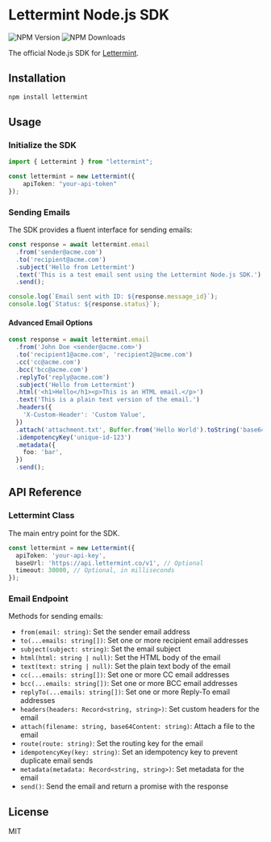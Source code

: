 # Lettermint Node.js SDK

![NPM Version](https://img.shields.io/npm/v/lettermint)
![NPM Downloads](https://img.shields.io/npm/dm/lettermint)

The official Node.js SDK for [Lettermint](https://lettermint.co).

## Installation

```bash
npm install lettermint
```

## Usage

### Initialize the SDK

```typescript
import { Lettermint } from "lettermint";

const lettermint = new Lettermint({
    apiToken: "your-api-token"
});
```

### Sending Emails

The SDK provides a fluent interface for sending emails:

```typescript
const response = await lettermint.email
  .from('sender@acme.com')
  .to('recipient@acme.com')
  .subject('Hello from Lettermint')
  .text('This is a test email sent using the Lettermint Node.js SDK.')
  .send();

console.log(`Email sent with ID: ${response.message_id}`);
console.log(`Status: ${response.status}`);
```

#### Advanced Email Options

```typescript
const response = await lettermint.email
  .from('John Doe <sender@acme.com>')
  .to('recipient1@acme.com', 'recipient2@acme.com')
  .cc('cc@acme.com')
  .bcc('bcc@acme.com')
  .replyTo('reply@acme.com')
  .subject('Hello from Lettermint')
  .html('<h1>Hello</h1><p>This is an HTML email.</p>')
  .text('This is a plain text version of the email.')
  .headers({
    'X-Custom-Header': 'Custom Value',
  })
  .attach('attachment.txt', Buffer.from('Hello World').toString('base64'))
  .idempotencyKey('unique-id-123')
  .metadata({
    foo: 'bar',
  })
  .send();
```

## API Reference

### Lettermint Class

The main entry point for the SDK.

```typescript
const lettermint = new Lettermint({
  apiToken: 'your-api-key',
  baseUrl: 'https://api.lettermint.co/v1', // Optional
  timeout: 30000, // Optional, in milliseconds
});
```

### Email Endpoint

Methods for sending emails:

- `from(email: string)`: Set the sender email address
- `to(...emails: string[])`: Set one or more recipient email addresses
- `subject(subject: string)`: Set the email subject
- `html(html: string | null)`: Set the HTML body of the email
- `text(text: string | null)`: Set the plain text body of the email
- `cc(...emails: string[])`: Set one or more CC email addresses
- `bcc(...emails: string[])`: Set one or more BCC email addresses
- `replyTo(...emails: string[])`: Set one or more Reply-To email addresses
- `headers(headers: Record<string, string>)`: Set custom headers for the email
- `attach(filename: string, base64Content: string)`: Attach a file to the email
- `route(route: string)`: Set the routing key for the email
- `idempotencyKey(key: string)`: Set an idempotency key to prevent duplicate email sends
- `metadata(metadata: Record<string, string>)`: Set metadata for the email
- `send()`: Send the email and return a promise with the response

## License

MIT
